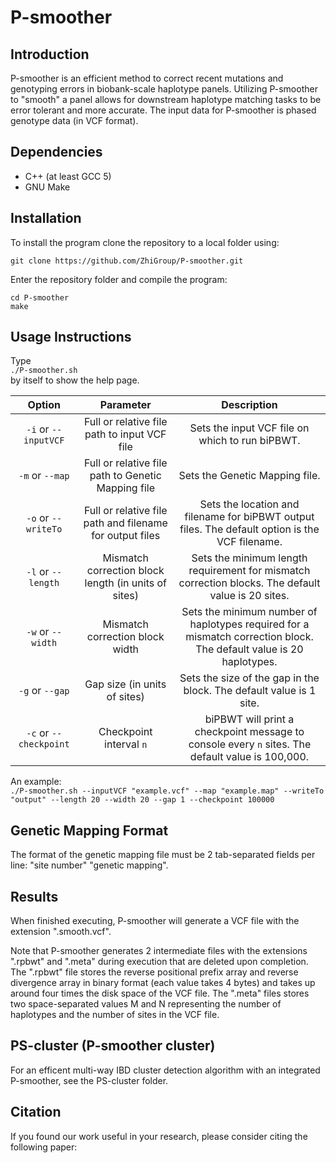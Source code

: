 # P-smoother 

## Introduction
P-smoother is an efficient method to correct recent mutations and genotyping errors in biobank-scale haplotype panels. Utilizing P-smoother to "smooth" a panel allows for downstream haplotype matching tasks to be error tolerant and more accurate. The input data for P-smoother is phased genotype data (in VCF format).

## Dependencies
- C++ (at least GCC 5)  
- GNU Make  

## Installation
To install the program clone the repository to a local folder using:

`git clone https://github.com/ZhiGroup/P-smoother.git`

Enter the repository folder and compile the program:

`cd P-smoother`  
`make`

## Usage Instructions
Type  
`./P-smoother.sh`  
by itself to show the help page.  

|         Option         |                         Parameter                        |                                                    Description                                                    |
|:----------------------:|:--------------------------------------------------------:|:-----------------------------------------------------------------------------------------------------------------:|
| `-i` or `--inputVCF`    | Full or relative file path to input VCF file             | Sets the input VCF file on which to run biPBWT.                                                                   |
| `-m` or `--map`    	 | Full or relative file path to Genetic Mapping file       | Sets the Genetic Mapping file.                                                                                    |
| `-o` or `--writeTo`            | Full or relative file path and filename for output files | Sets the location and filename for biPBWT output files. The default option is the VCF filename.                   |
| `-l` or `--length`     | Mismatch correction block length (in units of sites)                    | Sets the minimum length requirement for mismatch correction blocks. The default value is 20 sites.                          |
| `-w` or `--width`      | Mismatch correction block width                                              | Sets the minimum number of haplotypes required for a mismatch correction block. The default value is 20 haplotypes.   |
| `-g` or `--gap`        | Gap size (in units of sites)                             | Sets the size of the gap in the block. The default value is 1 site.                                               |
| `-c` or `--checkpoint` | Checkpoint interval `n`                                  | biPBWT will print a checkpoint message to console every `n` sites. The default value is 100,000.                  |

An example:  
`./P-smoother.sh --inputVCF "example.vcf" --map "example.map" --writeTo "output" --length 20 --width 20 --gap 1 --checkpoint 100000`  

## Genetic Mapping Format
The format of the genetic mapping file must be 2 tab-separated fields per line: "site number" "genetic mapping".

## Results
When finished executing, P-smoother will generate a VCF file with the extension ".smooth.vcf".

Note that P-smoother generates 2 intermediate files with the extensions ".rpbwt" and ".meta" during execution that are deleted upon completion. The ".rpbwt" file stores the reverse positional prefix array and reverse divergence array in binary format (each value takes 4 bytes) and takes up around four times the disk space of the VCF file. The ".meta" files stores two space-separated values M and N representing the number of haplotypes and the number of sites in the VCF file.

## PS-cluster (P-smoother cluster)
For an efficent multi-way IBD cluster detection algorithm with an integrated P-smoother, see the PS-cluster folder.

## Citation
If you found our work useful in your research, please consider citing the following paper:

